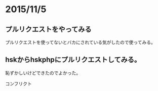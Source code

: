 # 2015/11/5

## プルリクエストをやってみる

プルリクエストを使ってないとバカにされている気がしたので使ってみる。

## hskからhskphpにプルリクエストしてみる。

恥ずかしいけどできたのでよかった。

コンフリクト
